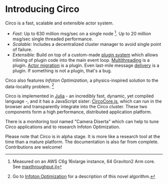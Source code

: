 # Introducing Circo

Circo is a fast, scalable and extensible actor system.

- *Fast:* Up to 630 million msg/sec on a single node [^singlenode]. Up to 20 million msg/sec single threaded performance.
- *Scalable:* Includes a decentralized cluster manager to avoid single point of failure.
- *Extensible:* Build on top of a custom-made [plugin system](https://github.com/tisztamo/Plugins.jl) which allows inlining of plugin code into the main event loop. [Multithreading](https://github.com/Circo-dev/Circo/blob/master/src/host.jl) is a plugin. [Actor migration](https://github.com/Circo-dev/Circo/blob/master/src/migration.jl) is a plugin. Even last-mile message [delivery](https://github.com/Circo-dev/CircoCore.jl/blob/master/src/onmessage.jl) is a plugin. If something is not a plugin, that's a bug.

Circo also features *Infoton Optimization*, a physics-inspired solution to the data-locality problem. [^infoton]

Circo is implemented in [Julia](https://julialang.org) - an incredibly fast, dynamic, yet compiled language -, and it has a JavaScript sister: [CircoCore.js](https://github.com/Circo-dev/CircoCore.js), which can run in the browser and transparently integrate into the Circo cluster. These two components form a high performance, distributed application platform.

There is a monitoring tool named "Camera Diserta" which can help to tune Circo applications and to research
Infoton Optimization.

Please note that Circo is in alpha stage. It is more like a research tool at the time than a mature platform. The documentation is also far from complete. Contributions are welcome!

[^singlenode]: Measured on an AWS C6g 16xlarge instance, 64 Graviton2 Arm core. See [maxthroughput.jl](https://github.com/Circo-dev/CircoCore.jl/blob/master/benchmark/maxthroughput.jl)
[^infoton]: Go to [Infoton Optimization](./infotons/) for a description of this novel algorithm.
